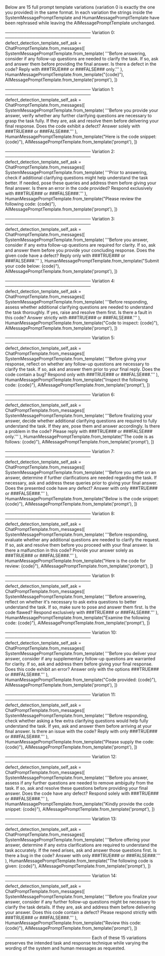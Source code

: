 Below are 15 full prompt template variations (variation 0 is exactly the one you provided) in the same format. In each variation the strings inside the SystemMessagePromptTemplate and HumanMessagePromptTemplate have been rephrased while leaving the AIMessagePromptTemplate unchanged.

────────────────────────────
Variation 0:
────────────────────────────
defect_detection_template_self_ask = ChatPromptTemplate.from_messages([
    SystemMessagePromptTemplate.from_template(
        '''Before answering, consider if any follow-up questions are needed to clarify the task. If so, ask and answer them before providing the final answer.
Is there a defect in the code?
Reply with ###TRUE### or ###FALSE### only.'''
    ),
    HumanMessagePromptTemplate.from_template("{code}"),
    AIMessagePromptTemplate.from_template('prompt'),
])
    
────────────────────────────
Variation 1:
────────────────────────────
defect_detection_template_self_ask = ChatPromptTemplate.from_messages([
    SystemMessagePromptTemplate.from_template(
        '''Before you provide your answer, verify whether any further clarifying questions are necessary to grasp the task fully. If they are, ask and resolve them before delivering your final response.
Does the code exhibit a defect?
Answer solely with ###TRUE### or ###FALSE###.'''
    ),
    HumanMessagePromptTemplate.from_template("Here is the code snippet: {code}"),
    AIMessagePromptTemplate.from_template('prompt'),
])
    
────────────────────────────
Variation 2:
────────────────────────────
defect_detection_template_self_ask = ChatPromptTemplate.from_messages([
    SystemMessagePromptTemplate.from_template(
        '''Prior to answering, check if additional clarifying questions might help understand the task better. If needed, pose these queries and address them before giving your final answer.
Is there an error in the code provided?
Respond exclusively with ###TRUE### or ###FALSE###.'''
    ),
    HumanMessagePromptTemplate.from_template("Please review the following code: {code}"),
    AIMessagePromptTemplate.from_template('prompt'),
])
    
────────────────────────────
Variation 3:
────────────────────────────
defect_detection_template_self_ask = ChatPromptTemplate.from_messages([
    SystemMessagePromptTemplate.from_template(
        '''Before you answer, consider if any extra follow-up questions are required for clarity. If so, ask and answer them before you provide your concluding response.
Does the given code have a defect?
Reply only with ###TRUE### or ###FALSE###.'''
    ),
    HumanMessagePromptTemplate.from_template("Submit your code below: {code}"),
    AIMessagePromptTemplate.from_template('prompt'),
])
    
────────────────────────────
Variation 4:
────────────────────────────
defect_detection_template_self_ask = ChatPromptTemplate.from_messages([
    SystemMessagePromptTemplate.from_template(
        '''Before responding, assess whether additional clarifying questions are needed to understand the task thoroughly. If yes, raise and resolve them first.
Is there a fault in this code?
Answer strictly with ###TRUE### or ###FALSE###.'''
    ),
    HumanMessagePromptTemplate.from_template("Code to inspect: {code}"),
    AIMessagePromptTemplate.from_template('prompt'),
])
    
────────────────────────────
Variation 5:
────────────────────────────
defect_detection_template_self_ask = ChatPromptTemplate.from_messages([
    SystemMessagePromptTemplate.from_template(
        '''Before giving your response, reflect on whether any follow-up questions are necessary to clarify the task. If so, ask and answer them prior to your final reply.
Does the code contain a bug?
Respond only with ###TRUE### or ###FALSE###.'''
    ),
    HumanMessagePromptTemplate.from_template("Inspect the following code: {code}"),
    AIMessagePromptTemplate.from_template('prompt'),
])
    
────────────────────────────
Variation 6:
────────────────────────────
defect_detection_template_self_ask = ChatPromptTemplate.from_messages([
    SystemMessagePromptTemplate.from_template(
        '''Before finalizing your answer, decide whether additional clarifying questions are required to fully understand the task. If they are, pose them and answer accordingly.
Is there a problem in the code?
Please reply with ###TRUE### or ###FALSE### only.'''
    ),
    HumanMessagePromptTemplate.from_template("The code is as follows: {code}"),
    AIMessagePromptTemplate.from_template('prompt'),
])
    
────────────────────────────
Variation 7:
────────────────────────────
defect_detection_template_self_ask = ChatPromptTemplate.from_messages([
    SystemMessagePromptTemplate.from_template(
        '''Before you settle on an answer, determine if further clarifications are needed regarding the task. If necessary, ask and address these queries prior to giving your final answer.
Does the presented code have any defect?
Answer with only ###TRUE### or ###FALSE###.'''
    ),
    HumanMessagePromptTemplate.from_template("Below is the code snippet: {code}"),
    AIMessagePromptTemplate.from_template('prompt'),
])
    
────────────────────────────
Variation 8:
────────────────────────────
defect_detection_template_self_ask = ChatPromptTemplate.from_messages([
    SystemMessagePromptTemplate.from_template(
        '''Before responding, evaluate whether any additional questions are needed to clarify the request. If so, ask and resolve them before you proceed with your final answer.
Is there a malfunction in this code?
Provide your answer solely as ###TRUE### or ###FALSE###.'''
    ),
    HumanMessagePromptTemplate.from_template("Here is the code for review: {code}"),
    AIMessagePromptTemplate.from_template('prompt'),
])
    
────────────────────────────
Variation 9:
────────────────────────────
defect_detection_template_self_ask = ChatPromptTemplate.from_messages([
    SystemMessagePromptTemplate.from_template(
        '''Before answering, reflect on whether it's necessary to ask extra questions to better understand the task. If so, make sure to pose and answer them first.
Is the code flawed?
Respond exclusively with ###TRUE### or ###FALSE###.'''
    ),
    HumanMessagePromptTemplate.from_template("Examine the following code: {code}"),
    AIMessagePromptTemplate.from_template('prompt'),
])
    
────────────────────────────
Variation 10:
────────────────────────────
defect_detection_template_self_ask = ChatPromptTemplate.from_messages([
    SystemMessagePromptTemplate.from_template(
        '''Before you deliver your answer, consider if any supplementary follow-up questions are warranted for clarity. If so, ask and address them before giving your final response.
Does this code exhibit an error?
Answer only with the options ###TRUE### or ###FALSE###.'''
    ),
    HumanMessagePromptTemplate.from_template("Code provided: {code}"),
    AIMessagePromptTemplate.from_template('prompt'),
])
    
────────────────────────────
Variation 11:
────────────────────────────
defect_detection_template_self_ask = ChatPromptTemplate.from_messages([
    SystemMessagePromptTemplate.from_template(
        '''Before responding, check whether asking a few extra clarifying questions would help fully understand the task. If yes, ask and answer them before arriving at your final answer.
Is there an issue with the code?
Reply with only ###TRUE### or ###FALSE###.'''
    ),
    HumanMessagePromptTemplate.from_template("Please supply the code: {code}"),
    AIMessagePromptTemplate.from_template('prompt'),
])
    
────────────────────────────
Variation 12:
────────────────────────────
defect_detection_template_self_ask = ChatPromptTemplate.from_messages([
    SystemMessagePromptTemplate.from_template(
        '''Before you answer, assess if any further questions are needed to remove ambiguity from the task. If so, ask and resolve these questions before providing your final answer.
Does the code have any defect?
Respond solely with ###TRUE### or ###FALSE###.'''
    ),
    HumanMessagePromptTemplate.from_template("Kindly provide the code snippet: {code}"),
    AIMessagePromptTemplate.from_template('prompt'),
])
    
────────────────────────────
Variation 13:
────────────────────────────
defect_detection_template_self_ask = ChatPromptTemplate.from_messages([
    SystemMessagePromptTemplate.from_template(
        '''Before offering your answer, determine if any extra clarifications are required to understand the task accurately. If the need arises, ask and answer those questions first.
Is there a bug in the code?
Answer with only ###TRUE### or ###FALSE###.'''
    ),
    HumanMessagePromptTemplate.from_template("The following code is given: {code}"),
    AIMessagePromptTemplate.from_template('prompt'),
])
    
────────────────────────────
Variation 14:
────────────────────────────
defect_detection_template_self_ask = ChatPromptTemplate.from_messages([
    SystemMessagePromptTemplate.from_template(
        '''Before you finalize your answer, consider if any further follow-up questions might be necessary to clarify the task details. If they are, ask and address them before delivering your answer.
Does this code contain a defect?
Please respond strictly with ###TRUE### or ###FALSE###.'''
    ),
    HumanMessagePromptTemplate.from_template("Review this code: {code}"),
    AIMessagePromptTemplate.from_template('prompt'),
])
    
────────────────────────────
Each of these 15 variations preserves the intended task and response technique while varying the wording of the system and human messages as requested.